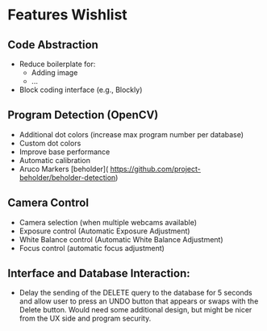 # Features Wishlist

## Code Abstraction
- Reduce boilerplate for: 
    - Adding image
    - ...
- Block coding interface (e.g., Blockly)

## Program Detection (OpenCV)
- Additional dot colors (increase max program number per database)
- Custom dot colors
- Improve base performance
- Automatic calibration
- Aruco Markers \[beholder\](  <ins>https://github.com/project-beholder/beholder-detection</ins>)

## Camera Control
- Camera selection (when multiple webcams available)
- Exposure control (Automatic Exposure Adjustment)
- White Balance control (Automatic White Balance Adjustment)
- Focus control (automatic focus adjustment)

## Interface and Database Interaction:
- Delay the sending of the DELETE query to the database for 5 seconds and allow user to press an UNDO button that appears or swaps with the Delete button. Would need some additional design, but might be nicer from the UX side and program security.